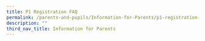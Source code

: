 ```yaml
---
title: P1 Registration FAQ
permalink: /parents-and-pupils/Information-for-Parents/p1-registration-faq
description: ""
third_nav_title: Information for Parents
---
```

